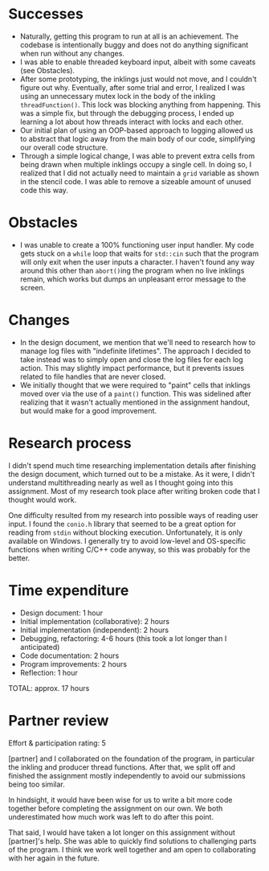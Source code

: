 # Successes

- Naturally, getting this program to run at all is an achievement. The codebase is intentionally buggy and does not do anything significant when run without any changes.
- I was able to enable threaded keyboard input, albeit with some caveats (see Obstacles). 
- After some prototyping, the inklings just would not move, and I couldn't figure out why. Eventually, after some trial and error, I realized I was using an unnecessary mutex lock in the body of the inkling `threadFunction()`. This lock was blocking anything from happening. This was a simple fix, but through the debugging process, I ended up learning a lot about how threads interact with locks and each other.
- Our initial plan of using an OOP-based approach to logging allowed us to abstract that logic away from the main body of our code, simplifying our overall code structure.
- Through a simple logical change, I was able to prevent extra cells from being drawn when multiple inklings occupy a single cell. In doing so, I realized that I did not actually need to maintain a `grid` variable as shown in the stencil code. I was able to remove a sizeable amount of unused code this way.

# Obstacles

- I was unable to create a 100% functioning user input handler. My code gets stuck on a `while` loop that waits for `std::cin` such that the program will only exit when the user inputs a character. I haven't found any way around this other than `abort()`ing the program when no live inklings remain, which works but dumps an unpleasant error message to the screen.

# Changes

- In the design document, we mention that we'll need to research how to manage log files with "indefinite lifetimes". The approach I decided to take instead was to simply open and close the log files for each log action. This may slightly impact performance, but it prevents issues related to file handles that are never closed.
- We initially thought that we were required to "paint" cells that inklings moved over via the use of a `paint()` function. This was sidelined after realizing that it wasn't actually mentioned in the assignment handout, but would make for a good improvement.

# Research process

I didn't spend much time researching implementation details after finishing the design document, which turned out to be a mistake.
As it were, I didn't understand multithreading nearly as well as I thought going into this assignment.
Most of my research took place after writing broken code that I thought would work.

One difficulty resulted from my research into possible ways of reading user input.
I found the `conio.h` library that seemed to be a great option for reading from `stdin` without blocking execution.
Unfortunately, it is only available on Windows.
I generally try to avoid low-level and OS-specific functions when writing C/C++ code anyway, so this was probably for the better.

# Time expenditure

- Design document: 1 hour
- Initial implementation (collaborative): 2 hours
- Initial implementation (independent): 2 hours
- Debugging, refactoring: 4-6 hours (this took a lot longer than I anticipated)
- Code documentation: 2 hours
- Program improvements: 2 hours
- Reflection: 1 hour

TOTAL: approx. 17 hours

# Partner review

Effort & participation rating: 5

[partner] and I collaborated on the foundation of the program, in particular the inkling and producer thread functions.
After that, we split off and finished the assignment mostly independently to avoid our submissions being too similar.

In hindsight, it would have been wise for us to write a bit more code together before completing the assignment on our own.
We both underestimated how much work was left to do after this point.

That said, I would have taken a lot longer on this assignment without [partner]'s help.
She was able to quickly find solutions to challenging parts of the program.
I think we work well together and am open to collaborating with her again in the future.